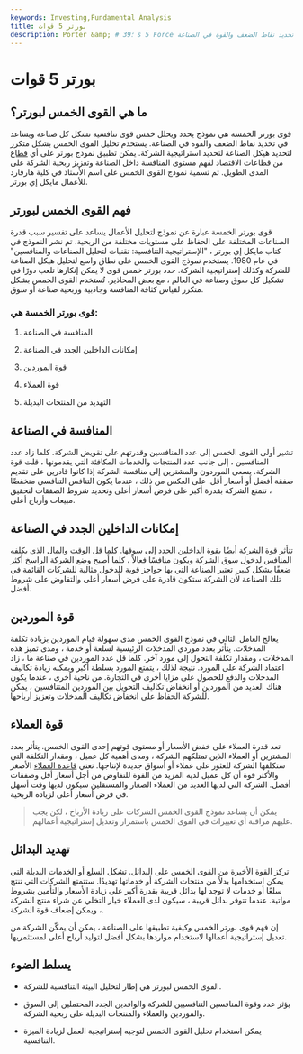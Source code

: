 ```yaml
---
keywords: Investing,Fundamental Analysis
title: بورتر 5 قوات
description: Porter &amp; # 39؛ s 5 Force هو نموذج يحدد ويحلل القوى التنافسية التي تشكل كل صناعة ويساعد في تحديد نقاط الضعف والقوة في الصناعة.
---
```


# بورتر 5 قوات
## ما هي القوى الخمس لبورتر؟

قوى بورتر الخمسة هي نموذج يحدد ويحلل خمس قوى تنافسية تشكل كل صناعة ويساعد في تحديد نقاط الضعف والقوة في الصناعة. يستخدم تحليل القوى الخمس بشكل متكرر لتحديد هيكل الصناعة لتحديد استراتيجية الشركة. يمكن تطبيق نموذج بورتر على أي [قطاع](/segment) من قطاعات الاقتصاد لفهم مستوى المنافسة داخل الصناعة وتعزيز ربحية الشركة على المدى الطويل. تم تسمية نموذج القوى الخمس على اسم الأستاذ في كلية هارفارد للأعمال مايكل إي بورتر.

## فهم القوى الخمس لبورتر

قوى بورتر الخمسة عبارة عن نموذج لتحليل الأعمال يساعد على تفسير سبب قدرة الصناعات المختلفة على الحفاظ على مستويات مختلفة من الربحية. تم نشر النموذج في كتاب مايكل إي بورتر ، "الإستراتيجية التنافسية: تقنيات لتحليل الصناعات والمنافسين" في عام 1980. يستخدم نموذج القوى الخمس على نطاق واسع لتحليل هيكل الصناعة للشركة وكذلك إستراتيجية الشركة. حدد بورتر خمس قوى لا يمكن إنكارها تلعب دورًا في تشكيل كل سوق وصناعة في العالم ، مع بعض المحاذير. تُستخدم القوى الخمس بشكل متكرر لقياس كثافة المنافسة وجاذبية وربحية صناعة أو سوق.

### قوى بورتر الخمسة هي:

1. المنافسة في الصناعة

2. إمكانات الداخلين الجدد في الصناعة

3. قوة الموردين

4. قوة العملاء

5. التهديد من المنتجات البديلة

## المنافسة في الصناعة

تشير أولى القوى الخمس إلى عدد المنافسين وقدرتهم على تقويض الشركة. كلما زاد عدد المنافسين ، إلى جانب عدد المنتجات والخدمات المكافئة التي يقدمونها ، قلت قوة الشركة. يسعى الموردون والمشترين إلى منافسة الشركة إذا كانوا قادرين على تقديم صفقة أفضل أو أسعار أقل. على العكس من ذلك ، عندما يكون التنافس التنافسي منخفضًا ، تتمتع الشركة بقدرة أكبر على فرض أسعار أعلى وتحديد شروط الصفقات لتحقيق مبيعات وأرباح أعلى.

## إمكانات الداخلين الجدد في الصناعة

تتأثر قوة الشركة أيضًا بقوة الداخلين الجدد إلى سوقها. كلما قل الوقت والمال الذي يكلفه المنافس لدخول سوق الشركة ويكون منافسًا فعالاً ، كلما أصبح وضع الشركة الراسخ أكثر ضعفًا بشكل كبير. تعتبر الصناعة التي بها حواجز قوية للدخول مثالية للشركات القائمة في تلك الصناعة لأن الشركة ستكون قادرة على فرض أسعار أعلى والتفاوض على شروط أفضل.

## قوة الموردين

يعالج العامل التالي في نموذج القوى الخمس مدى سهولة قيام الموردين بزيادة تكلفة المدخلات. يتأثر بعدد موردي المدخلات الرئيسية لسلعة أو خدمة ، ومدى تميز هذه المدخلات ، ومقدار تكلفة التحول إلى مورد آخر. كلما قل عدد الموردين في صناعة ما ، زاد اعتماد الشركة على المورد. نتيجة لذلك ، يتمتع المورد بسلطة أكبر ويمكنه زيادة تكاليف المدخلات والدفع للحصول على مزايا أخرى في التجارة. من ناحية أخرى ، عندما يكون هناك العديد من الموردين أو انخفاض تكاليف التحويل بين الموردين المتنافسين ، يمكن للشركة الحفاظ على انخفاض تكاليف المدخلات وتعزيز أرباحها.

## قوة العملاء

تعد قدرة العملاء على خفض الأسعار أو مستوى قوتهم إحدى القوى الخمس. يتأثر بعدد المشترين أو العملاء الذين تمتلكهم الشركة ، ومدى أهمية كل عميل ، ومقدار التكلفة التي ستكلفها الشركة للعثور على عملاء أو أسواق جديدة لإنتاجها. تعني [قاعدة العملاء](/client-base) الأصغر والأكثر قوة أن كل عميل لديه المزيد من القوة للتفاوض من أجل أسعار أقل وصفقات أفضل. الشركة التي لديها العديد من العملاء الصغار والمستقلين سيكون لديها وقت أسهل في فرض أسعار أعلى لزيادة الربحية.

> يمكن أن يساعد نموذج القوى الخمس الشركات على زيادة الأرباح ، لكن يجب عليهم مراقبة أي تغييرات في القوى الخمس باستمرار وتعديل إستراتيجية أعمالهم.

>

## تهديد البدائل

تركز القوة الأخيرة من القوى الخمس على البدائل. تشكل السلع أو الخدمات البديلة التي يمكن استخدامها بدلاً من منتجات الشركة أو خدماتها تهديدًا. ستتمتع الشركات التي تنتج سلعًا أو خدمات لا توجد لها بدائل قريبة بقدرة أكبر على زيادة الأسعار والتأمين بشروط مواتية. عندما تتوفر بدائل قريبة ، سيكون لدى العملاء خيار التخلي عن شراء منتج الشركة ، ويمكن إضعاف قوة الشركة.

إن فهم قوى بورتر الخمس وكيفية تطبيقها على الصناعة ، يمكن أن يمكّن الشركة من تعديل إستراتيجية أعمالها لاستخدام مواردها بشكل أفضل لتوليد أرباح أعلى لمستثمريها.

## يسلط الضوء

- القوى الخمس لبورتر هي إطار لتحليل البيئة التنافسية للشركة.

- يؤثر عدد وقوة المنافسين التنافسيين للشركة والوافدين الجدد المحتملين إلى السوق والموردين والعملاء والمنتجات البديلة على ربحية الشركة.

- يمكن استخدام تحليل القوى الخمس لتوجيه إستراتيجية العمل لزيادة الميزة التنافسية.

